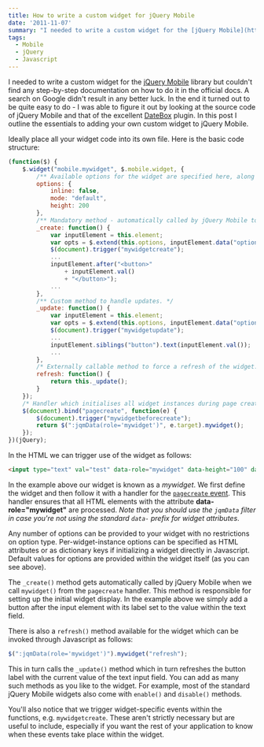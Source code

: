 ```yaml
---
title: How to write a custom widget for jQuery Mobile
date: '2011-11-07'
summary: "I needed to write a custom widget for the [jQuery Mobile](http:&#47;&#47;jquerymobile.com&#47;) library but couldn't find any step-by-step documentation on how to do it in the official docs. A search on Google didn't result in any better luck. In the end it turned out to be quite easy to do - I was able to figure it out by looking at the source code of jQuery Mobile and that of the excellent [DateBox](http:&#47;&#47;dev.jtsage.com&#47;jQM-DateBox&#47;) plugin. In this post I outline the essentials to adding your own custom widget to jQuery Mobile.\r\n"
tags:
  - Mobile
  - jQuery
  - Javascript
---
```

I needed to write a custom widget for the [jQuery Mobile](http://jquerymobile.com/) library but couldn't find any step-by-step documentation on how to do it in the official docs. A search on Google didn't result in any better luck. In the end it turned out to be quite easy to do - I was able to figure it out by looking at the source code of jQuery Mobile and that of the excellent [DateBox](http://dev.jtsage.com/jQM-DateBox/) plugin. In this post I outline the essentials to adding your own custom widget to jQuery Mobile.

Ideally place all your widget code into its own file. Here is the basic code structure:

```js
(function($) {
    $.widget("mobile.mywidget", $.mobile.widget, {
        /** Available options for the widget are specified here, along with default values. */
        options: {
            inline: false,
            mode: "default",
            height: 200
        },
        /** Mandatory method - automatically called by jQuery Mobile to initialise the widget. */
        _create: function() {
            var inputElement = this.element;
            var opts = $.extend(this.options, inputElement.data("options"));
            $(document).trigger("mywidgetcreate");
            ...
            inputElement.after("<button>"
                + inputElement.val()
                + "</button>");
            ...
        },
        /** Custom method to handle updates. */
        _update: function() {
            var inputElement = this.element;
            var opts = $.extend(this.options, inputElement.data("options"));
            $(document).trigger("mywidgetupdate");
            ...
            inputElement.siblings("button").text(inputElement.val());
            ...
        },
        /* Externally callable method to force a refresh of the widget. */
        refresh: function() {
            return this._update();
        }
    });
    /* Handler which initialises all widget instances during page creation. */
    $(document).bind("pagecreate", function(e) {
        $(document).trigger("mywidgetbeforecreate");
        return $(":jqmData(role='mywidget')", e.target).mywidget();
    });
})(jQuery);
```

In the HTML we can trigger use of the widget as follows:

```html
<input type="text" val="test" data-role="mywidget" data-height="100" data-inline="true">
```

In the example above our widget is known as a *mywidget*. We first define the widget and then follow it with a handler for the [`pagecreate` event](http://jquerymobile.com/test/docs/api/events.html). This handler ensures that all HTML elements with the attribute **data-role="mywidget"** are processed. _Note that you should use the `jqmData` filter in case you're not using the standard `data-` prefix for widget attributes_.

Any number of options can be provided to your widget with no restrictions on option type. Per-widget-instance options can be specified as HTML attributes or as dictionary keys if initializing a widget directly in Javascript. Default values for options are provided within the widget itself (as you can see above).

The `_create()` method gets automatically called by jQuery Mobile when we call `mywidget()` from the `pagecreate` handler. This method is responsible for setting up the initial widget display. In the example above we simply add a button after the input element with its label set to the value within the text field.

There is also a `refresh()` method available for the widget which can be invoked through Javascript as follows:

```js
$(":jqmData(role='mywidget')").mywidget("refresh");
```

This in turn calls the `_update()` method which in turn refreshes the button label with the current value of the text input field. You can add as many such methods as you like to the widget. For example, most of the standard jQuery Mobile widgets also come with `enable()` and `disable()` methods.

You'll also notice that we trigger widget-specific events within the functions, e.g. `mywidgetcreate`. These aren't strictly necessary but are useful to include, especially if you want the rest of your application to know when these events take place within the widget.
